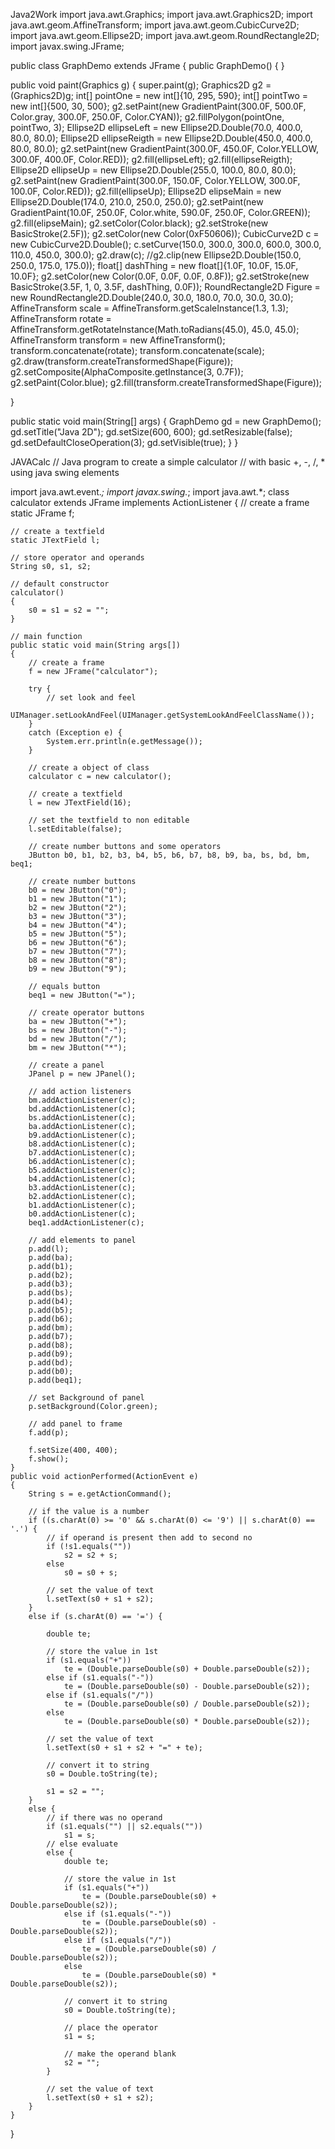 Java2Work
import java.awt.Graphics;
import java.awt.Graphics2D;
import java.awt.geom.AffineTransform;
import java.awt.geom.CubicCurve2D;
import java.awt.geom.Ellipse2D;
import java.awt.geom.RoundRectangle2D;
import javax.swing.JFrame;

public class GraphDemo extends JFrame {
public GraphDemo() {
}

public void paint(Graphics g) {
super.paint(g);
Graphics2D g2 = (Graphics2D)g;
int[] pointOne = new int[]{10, 295, 590};
int[] pointTwo = new int[]{500, 30, 500};
g2.setPaint(new GradientPaint(300.0F, 500.0F, Color.gray, 300.0F, 250.0F, Color.CYAN));
g2.fillPolygon(pointOne, pointTwo, 3);
Ellipse2D ellipseLeft = new Ellipse2D.Double(70.0, 400.0, 80.0, 80.0);
Ellipse2D ellipseReigth = new Ellipse2D.Double(450.0, 400.0, 80.0, 80.0);
g2.setPaint(new GradientPaint(300.0F, 450.0F, Color.YELLOW, 300.0F, 400.0F, Color.RED));
g2.fill(ellipseLeft);
g2.fill(ellipseReigth);
Ellipse2D ellipseUp = new Ellipse2D.Double(255.0, 100.0, 80.0, 80.0);
g2.setPaint(new GradientPaint(300.0F, 150.0F, Color.YELLOW, 300.0F, 100.0F, Color.RED));
g2.fill(ellipseUp);
Ellipse2D elipseMain = new Ellipse2D.Double(174.0, 210.0, 250.0, 250.0);
g2.setPaint(new GradientPaint(10.0F, 250.0F, Color.white, 590.0F, 250.0F, Color.GREEN));
g2.fill(elipseMain);
g2.setColor(Color.black);
g2.setStroke(new BasicStroke(2.5F));
g2.setColor(new Color(0xF50606));
CubicCurve2D c = new CubicCurve2D.Double();
c.setCurve(150.0, 300.0, 300.0, 600.0, 300.0, 110.0, 450.0, 300.0);
g2.draw(c);
//g2.clip(new Ellipse2D.Double(150.0, 250.0, 175.0, 175.0));
float[] dashThing = new float[]{1.0F, 10.0F, 15.0F, 10.0F};
g2.setColor(new Color(0.0F, 0.0F, 0.0F, 0.8F));
g2.setStroke(new BasicStroke(3.5F, 1, 0, 3.5F, dashThing, 0.0F));
RoundRectangle2D Figure = new RoundRectangle2D.Double(240.0, 30.0, 180.0, 70.0, 30.0, 30.0);
AffineTransform scale = AffineTransform.getScaleInstance(1.3, 1.3);
AffineTransform rotate = AffineTransform.getRotateInstance(Math.toRadians(45.0), 45.0, 45.0);
AffineTransform transform = new AffineTransform();
transform.concatenate(rotate);
transform.concatenate(scale);
g2.draw(transform.createTransformedShape(Figure));
g2.setComposite(AlphaComposite.getInstance(3, 0.7F));
g2.setPaint(Color.blue);
g2.fill(transform.createTransformedShape(Figure));

}

public static void main(String[] args) {
GraphDemo gd = new GraphDemo();
gd.setTitle("Java 2D");
gd.setSize(600, 600);
gd.setResizable(false);
gd.setDefaultCloseOperation(3);
gd.setVisible(true);
}
}

JAVACalc
// Java program to create a simple calculator
// with basic +, -, /, * using java swing elements

import java.awt.event.*;
import javax.swing.*;
import java.awt.*;
class calculator extends JFrame implements ActionListener {
	// create a frame
	static JFrame f;

	// create a textfield
	static JTextField l;

	// store operator and operands
	String s0, s1, s2;

	// default constructor
	calculator()
	{
		s0 = s1 = s2 = "";
	}

	// main function
	public static void main(String args[])
	{
		// create a frame
		f = new JFrame("calculator");

		try {
			// set look and feel
			UIManager.setLookAndFeel(UIManager.getSystemLookAndFeelClassName());
		}
		catch (Exception e) {
			System.err.println(e.getMessage());
		}

		// create a object of class
		calculator c = new calculator();

		// create a textfield
		l = new JTextField(16);

		// set the textfield to non editable
		l.setEditable(false);

		// create number buttons and some operators
		JButton b0, b1, b2, b3, b4, b5, b6, b7, b8, b9, ba, bs, bd, bm, beq1;

		// create number buttons
		b0 = new JButton("0");
		b1 = new JButton("1");
		b2 = new JButton("2");
		b3 = new JButton("3");
		b4 = new JButton("4");
		b5 = new JButton("5");
		b6 = new JButton("6");
		b7 = new JButton("7");
		b8 = new JButton("8");
		b9 = new JButton("9");

		// equals button
		beq1 = new JButton("=");

		// create operator buttons
		ba = new JButton("+");
		bs = new JButton("-");
		bd = new JButton("/");
		bm = new JButton("*");

		// create a panel
		JPanel p = new JPanel();

		// add action listeners
		bm.addActionListener(c);
		bd.addActionListener(c);
		bs.addActionListener(c);
		ba.addActionListener(c);
		b9.addActionListener(c);
		b8.addActionListener(c);
		b7.addActionListener(c);
		b6.addActionListener(c);
		b5.addActionListener(c);
		b4.addActionListener(c);
		b3.addActionListener(c);
		b2.addActionListener(c);
		b1.addActionListener(c);
		b0.addActionListener(c);
		beq1.addActionListener(c);

		// add elements to panel
		p.add(l);
		p.add(ba);
		p.add(b1);
		p.add(b2);
		p.add(b3);
		p.add(bs);
		p.add(b4);
		p.add(b5);
		p.add(b6);
		p.add(bm);
		p.add(b7);
		p.add(b8);
		p.add(b9);
		p.add(bd);
		p.add(b0);
		p.add(beq1);

		// set Background of panel
		p.setBackground(Color.green);

		// add panel to frame
		f.add(p);

		f.setSize(400, 400);
		f.show();
	}
	public void actionPerformed(ActionEvent e)
	{
		String s = e.getActionCommand();

		// if the value is a number
		if ((s.charAt(0) >= '0' && s.charAt(0) <= '9') || s.charAt(0) == '.') {
			// if operand is present then add to second no
			if (!s1.equals(""))
				s2 = s2 + s;
			else
				s0 = s0 + s;

			// set the value of text
			l.setText(s0 + s1 + s2);
		}
		else if (s.charAt(0) == '=') {

			double te;

			// store the value in 1st
			if (s1.equals("+"))
				te = (Double.parseDouble(s0) + Double.parseDouble(s2));
			else if (s1.equals("-"))
				te = (Double.parseDouble(s0) - Double.parseDouble(s2));
			else if (s1.equals("/"))
				te = (Double.parseDouble(s0) / Double.parseDouble(s2));
			else
				te = (Double.parseDouble(s0) * Double.parseDouble(s2));

			// set the value of text
			l.setText(s0 + s1 + s2 + "=" + te);

			// convert it to string
			s0 = Double.toString(te);

			s1 = s2 = "";
		}
		else {
			// if there was no operand
			if (s1.equals("") || s2.equals(""))
				s1 = s;
			// else evaluate
			else {
				double te;

				// store the value in 1st
				if (s1.equals("+"))
					te = (Double.parseDouble(s0) + Double.parseDouble(s2));
				else if (s1.equals("-"))
					te = (Double.parseDouble(s0) - Double.parseDouble(s2));
				else if (s1.equals("/"))
					te = (Double.parseDouble(s0) / Double.parseDouble(s2));
				else
					te = (Double.parseDouble(s0) * Double.parseDouble(s2));

				// convert it to string
				s0 = Double.toString(te);

				// place the operator
				s1 = s;

				// make the operand blank
				s2 = "";
			}

			// set the value of text
			l.setText(s0 + s1 + s2);
		}
	}
}
